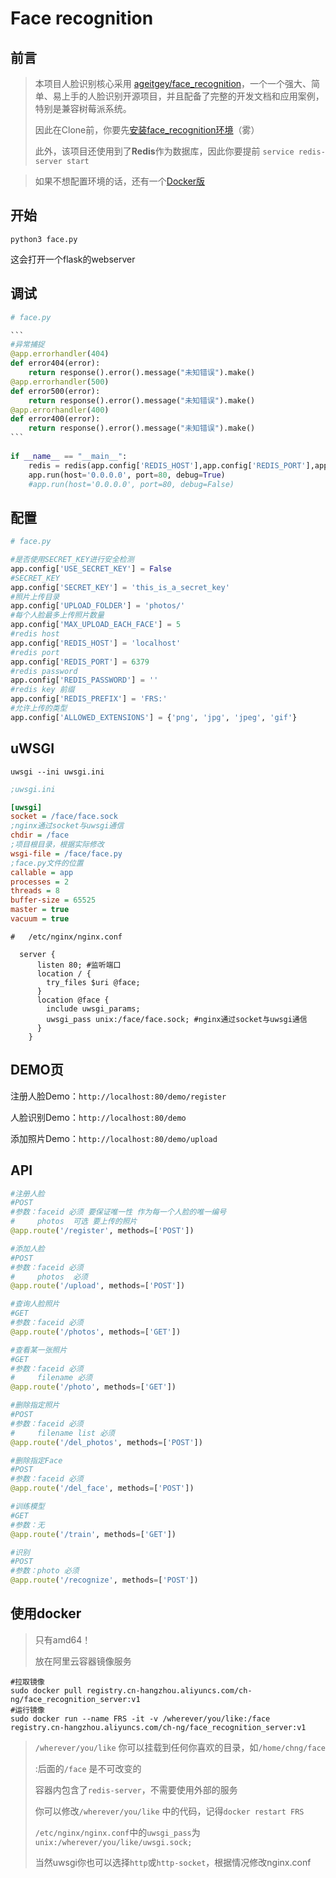# Face recognition

## 前言

> 本项目人脸识别核心采用 [ageitgey/face_recognition](https://github.com/ageitgey/face_recognition)，一个一个强大、简单、易上手的人脸识别开源项目，并且配备了完整的开发文档和应用案例，特别是兼容树莓派系统。
>
> 因此在Clone前，你要先[安装face_recognition环境](https://github.com/ageitgey/face_recognition/blob/master/README_Simplified_Chinese.md#%E5%AE%89%E8%A3%85)（雾）
>
> 此外，该项目还使用到了**Redis**作为数据库，因此你要提前 `service redis-server start`

> 如果不想配置环境的话，还有一个[Docker版](#使用docker)

## 开始

```shell
python3 face.py
```

这会打开一个flask的webserver



## 调试

```python
# face.py

​```
#异常捕捉
@app.errorhandler(404)
def error404(error):
    return response().error().message("未知错误").make()
@app.errorhandler(500)
def error500(error):
    return response().error().message("未知错误").make()
@app.errorhandler(400)
def error400(error):
    return response().error().message("未知错误").make()   
​```
  
if __name__ == "__main__":
    redis = redis(app.config['REDIS_HOST'],app.config['REDIS_PORT'],app.config['REDIS_PASSWORD'],app.config['REDIS_PREFIX'])
    app.run(host='0.0.0.0', port=80, debug=True)
    #app.run(host='0.0.0.0', port=80, debug=False)
```



## 配置

```python
# face.py

#是否使用SECRET_KEY进行安全检测
app.config['USE_SECRET_KEY'] = False
#SECRET_KEY
app.config['SECRET_KEY'] = 'this_is_a_secret_key'
#照片上传目录
app.config['UPLOAD_FOLDER'] = 'photos/'
#每个人脸最多上传照片数量
app.config['MAX_UPLOAD_EACH_FACE'] = 5
#redis host
app.config['REDIS_HOST'] = 'localhost'
#redis port
app.config['REDIS_PORT'] = 6379
#redis password
app.config['REDIS_PASSWORD'] = ''
#redis key 前缀
app.config['REDIS_PREFIX'] = 'FRS:'
#允许上传的类型
app.config['ALLOWED_EXTENSIONS'] = {'png', 'jpg', 'jpeg', 'gif'}
```

## 

## uWSGI

```shell
uwsgi --ini uwsgi.ini
```

```ini
;uwsgi.ini

[uwsgi]
socket = /face/face.sock
;nginx通过socket与uwsgi通信
chdir = /face
;项目根目录，根据实际修改
wsgi-file = /face/face.py
;face.py文件的位置
callable = app
processes = 2
threads = 8
buffer-size = 65525
master = true
vacuum = true
```

```nginx
#	/etc/nginx/nginx.conf

  server {
	  listen 80; #监听端口
	  location / {
	    try_files $uri @face;
	  }
	  location @face {
	    include uwsgi_params;
	    uwsgi_pass unix:/face/face.sock; #nginx通过socket与uwsgi通信
	  }
	}	
```



## DEMO页

注册人脸Demo：`http://localhost:80/demo/register`

人脸识别Demo：`http://localhost:80/demo`

添加照片Demo：`http://localhost:80/demo/upload`



## API

```python
#注册人脸
#POST
#参数：faceid 必须 要保证唯一性 作为每一个人脸的唯一编号
#     photos  可选 要上传的照片
@app.route('/register', methods=['POST'])
```

```python
#添加人脸
#POST
#参数：faceid 必须
#     photos  必须
@app.route('/upload', methods=['POST'])
```

```python
#查询人脸照片
#GET
#参数：faceid 必须
@app.route('/photos', methods=['GET'])
```

```python
#查看某一张照片
#GET
#参数：faceid 必须
#     filename 必须
@app.route('/photo', methods=['GET'])
```

```python
#删除指定照片
#POST
#参数：faceid 必须
#     filename list 必须
@app.route('/del_photos', methods=['POST'])
```

```python
#删除指定Face
#POST
#参数：faceid 必须
@app.route('/del_face', methods=['POST'])
```

```python
#训练模型
#GET
#参数：无
@app.route('/train', methods=['GET'])
```

```python
#识别
#POST
#参数：photo 必须
@app.route('/recognize', methods=['POST'])
```



## 使用docker

> 只有amd64！
>
> 放在阿里云容器镜像服务

```shell
#拉取镜像
sudo docker pull registry.cn-hangzhou.aliyuncs.com/ch-ng/face_recognition_server:v1
#运行镜像
sudo docker run --name FRS -it -v /wherever/you/like:/face registry.cn-hangzhou.aliyuncs.com/ch-ng/face_recognition_server:v1
```

> `/wherever/you/like` 你可以挂载到任何你喜欢的目录，如`/home/chng/face`
>
> :后面的`/face` 是不可改变的
>
> 容器内包含了`redis-server`，不需要使用外部的服务
>
> 你可以修改`/wherever/you/like` 中的代码，记得`docker restart FRS`
>
> `/etc/nginx/nginx.conf`中的`uwsgi_pass`为`unix:/wherever/you/like/uwsgi.sock;`
>
> 当然uwsgi你也可以选择`http`或`http-socket`，根据情况修改nginx.conf


